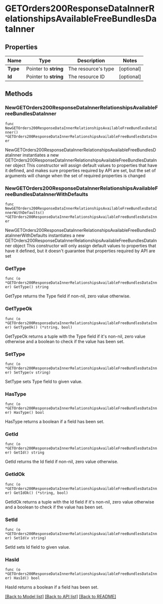 # GETOrders200ResponseDataInnerRelationshipsAvailableFreeBundlesDataInner

## Properties

Name | Type | Description | Notes
------------ | ------------- | ------------- | -------------
**Type** | Pointer to **string** | The resource&#39;s type | [optional] 
**Id** | Pointer to **string** | The resource ID | [optional] 

## Methods

### NewGETOrders200ResponseDataInnerRelationshipsAvailableFreeBundlesDataInner

`func NewGETOrders200ResponseDataInnerRelationshipsAvailableFreeBundlesDataInner() *GETOrders200ResponseDataInnerRelationshipsAvailableFreeBundlesDataInner`

NewGETOrders200ResponseDataInnerRelationshipsAvailableFreeBundlesDataInner instantiates a new GETOrders200ResponseDataInnerRelationshipsAvailableFreeBundlesDataInner object
This constructor will assign default values to properties that have it defined,
and makes sure properties required by API are set, but the set of arguments
will change when the set of required properties is changed

### NewGETOrders200ResponseDataInnerRelationshipsAvailableFreeBundlesDataInnerWithDefaults

`func NewGETOrders200ResponseDataInnerRelationshipsAvailableFreeBundlesDataInnerWithDefaults() *GETOrders200ResponseDataInnerRelationshipsAvailableFreeBundlesDataInner`

NewGETOrders200ResponseDataInnerRelationshipsAvailableFreeBundlesDataInnerWithDefaults instantiates a new GETOrders200ResponseDataInnerRelationshipsAvailableFreeBundlesDataInner object
This constructor will only assign default values to properties that have it defined,
but it doesn't guarantee that properties required by API are set

### GetType

`func (o *GETOrders200ResponseDataInnerRelationshipsAvailableFreeBundlesDataInner) GetType() string`

GetType returns the Type field if non-nil, zero value otherwise.

### GetTypeOk

`func (o *GETOrders200ResponseDataInnerRelationshipsAvailableFreeBundlesDataInner) GetTypeOk() (*string, bool)`

GetTypeOk returns a tuple with the Type field if it's non-nil, zero value otherwise
and a boolean to check if the value has been set.

### SetType

`func (o *GETOrders200ResponseDataInnerRelationshipsAvailableFreeBundlesDataInner) SetType(v string)`

SetType sets Type field to given value.

### HasType

`func (o *GETOrders200ResponseDataInnerRelationshipsAvailableFreeBundlesDataInner) HasType() bool`

HasType returns a boolean if a field has been set.

### GetId

`func (o *GETOrders200ResponseDataInnerRelationshipsAvailableFreeBundlesDataInner) GetId() string`

GetId returns the Id field if non-nil, zero value otherwise.

### GetIdOk

`func (o *GETOrders200ResponseDataInnerRelationshipsAvailableFreeBundlesDataInner) GetIdOk() (*string, bool)`

GetIdOk returns a tuple with the Id field if it's non-nil, zero value otherwise
and a boolean to check if the value has been set.

### SetId

`func (o *GETOrders200ResponseDataInnerRelationshipsAvailableFreeBundlesDataInner) SetId(v string)`

SetId sets Id field to given value.

### HasId

`func (o *GETOrders200ResponseDataInnerRelationshipsAvailableFreeBundlesDataInner) HasId() bool`

HasId returns a boolean if a field has been set.


[[Back to Model list]](../README.md#documentation-for-models) [[Back to API list]](../README.md#documentation-for-api-endpoints) [[Back to README]](../README.md)


